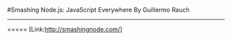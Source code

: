 #Smashing Node.js: JavaScript Everywhere By Guillermo Rauch
***
=====
[Link:http://smashingnode.com/]
